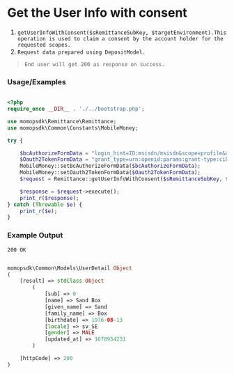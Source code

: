 # Get the User Info with consent

1.	`getUserInfoWithConsent($sRemittanceSubKey, $targetEnvironment).This operation is used to claim a consent by the account holder for the requested scopes.`
2. `Request data prepared using DepositModel.`

> `End user will get 200 as response on success. `

### Usage/Examples

```php

<?php
require_once __DIR__ . './../bootstrap.php';

use momopsdk\Remittance\Remittance;
use momopsdk\Common\Constants\MobileMoney;

try {

    $bcAuthorizeFormData = "login_hint=ID:msisdn/msisdn&scope=profile&access_type=online";
    $Oauth2TokenFormData = "grant_type=urn:openid:params:grant-type:ciba&auth_req_id={auth_req_id}";
    MobileMoney::setBcAuthorizeFormData($bcAuthorizeFormData);
    MobileMoney::setOauth2TokenFormData($Oauth2TokenFormData);
    $request = Remittance::getUserInfoWithConsent($sRemittanceSubKey, $targetEnvironment);

    $response = $request->execute();
    print_r($response);
} catch (Throwable $e) {
    print_r($e);
}

```

### Example Output
`200 OK`

```php

momopsdk\Common\Models\UserDetail Object
(
    [result] => stdClass Object
        (
            [sub] => 0
            [name] => Sand Box
            [given_name] => Sand
            [family_name] => Box
            [birthdate] => 1976-08-13
            [locale] => sv_SE
            [gender] => MALE
            [updated_at] => 1678954231
        )

    [httpCode] => 200
)

```

